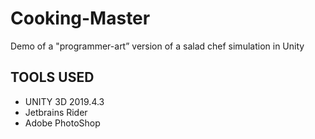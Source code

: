# Cooking-Master #
Demo of a "programmer-art” version of a salad chef simulation in Unity 

## TOOLS USED ##
* UNITY 3D 2019.4.3
* Jetbrains Rider
* Adobe PhotoShop



